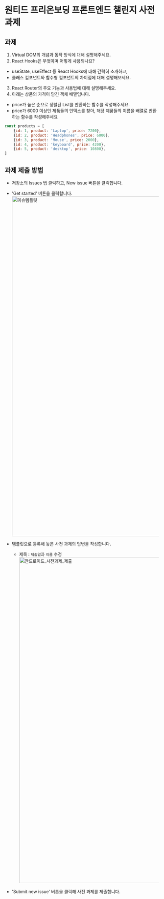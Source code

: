 # 원티드 프리온보딩 프론트엔드 챌린지 사전과제
## 과제
1. Virtual DOM의 개념과 동작 방식에 대해 설명해주세요.
2. React Hooks은 무엇이며 어떻게 사용되나요?
- useState, useEffect 등 React Hooks에 대해 간략히 소개하고,
- 클래스 컴포넌트와 함수형 컴포넌트의 차이점에 대해 설명해보세요.
3. React Router의 주요 기능과 사용법에 대해 설명해주세요.
4. 아래는 상품의 가격이 담긴 객체 배열입니다.
- price가 높은 순으로 정렬된 List를 반환하는 함수를 작성해주세요.
- price가 6000 이상인 제품들의 인덱스를 찾아, 해당 제품들의 이름을 배열로 반환하는 함수를 작성해주세요

```js
const products = [
    {id: 1, product: 'Laptop', price: 7200},
    {id: 2, product: 'Headphones', price: 6000},
    {id: 3, product: 'Mouse', price: 2000},
    {id: 4, product: 'keyboard', price: 4200},
    {id: 5, product: 'desktop', price: 10800},
]
```

## 과제 제출 방법
- 저장소의 Issues 탭 클릭하고, New issue 버튼을 클릭합니다.
- 'Get started' 버튼을 클릭합니다.
  <img width="1107" alt="이슈템플릿" src="https://user-images.githubusercontent.com/20774764/200322519-7b1dc795-fa3f-4829-8cab-60d96331b193.png">

- 템플릿으로 등록해 놓은 사전 과제의 답변을 작성합니다.
    - 제목 : `제출일`과 `이름` 수정 </br>
      <img width="1061" alt="안드로이드_사전과제_제출" src="https://user-images.githubusercontent.com/20774764/200324000-a496ba92-55a0-4655-a8c0-4df7a828c253.png">
- 'Submit new issue' 버튼을 클릭해 사전 과제를 제출합니다.

